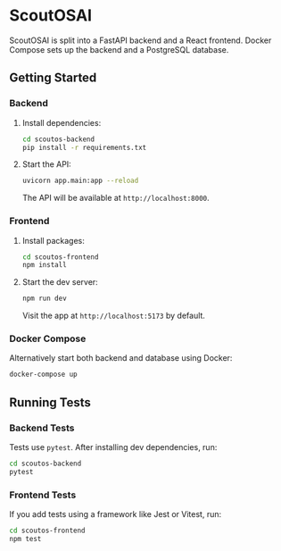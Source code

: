 # ScoutOSAI

ScoutOSAI is split into a FastAPI backend and a React frontend. Docker Compose sets up the backend and a PostgreSQL database.

## Getting Started

### Backend
1. Install dependencies:
   ```bash
   cd scoutos-backend
   pip install -r requirements.txt
   ```
2. Start the API:
   ```bash
   uvicorn app.main:app --reload
   ```
   The API will be available at `http://localhost:8000`.

### Frontend
1. Install packages:
   ```bash
   cd scoutos-frontend
   npm install
   ```
2. Start the dev server:
   ```bash
   npm run dev
   ```
   Visit the app at `http://localhost:5173` by default.

### Docker Compose
Alternatively start both backend and database using Docker:
```bash
docker-compose up
```

## Running Tests

### Backend Tests
Tests use `pytest`. After installing dev dependencies, run:
```bash
cd scoutos-backend
pytest
```

### Frontend Tests
If you add tests using a framework like Jest or Vitest, run:
```bash
cd scoutos-frontend
npm test
```
